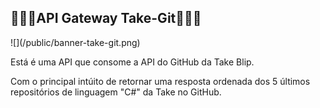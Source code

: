 <h2>🚀🚀🚀API Gateway Take-Git👨🏿‍🚀</h2>
![](/public/banner-take-git.png)
<p>Está é uma API que consome a API do GitHub da Take Blip.</p>
<p>Com o principal intúito de retornar uma resposta ordenada dos 5 últimos repositórios de linguagem "C#" da Take no GitHub.</p>

